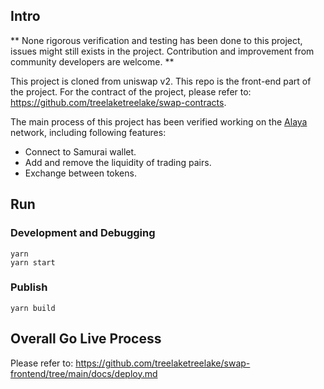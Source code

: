 ## Intro

** None rigorous verification and testing has been done to this project, issues might still exists in the project. Contribution and improvement from community developers are welcome. **

This project is cloned from uniswap v2. This repo is the front-end part of the project. For the contract of the project, please refer to: https://github.com/treelaketreelake/swap-contracts.

The main process of this project has been verified working on the [Alaya](https://devdocs.alaya.network/alaya-devdocs/zh-CN/) network, including following features:

* Connect to Samurai wallet.
* Add and remove the liquidity of trading pairs.
* Exchange between tokens.

## Run

### Development and Debugging

```shell
yarn
yarn start
```

### Publish

```
yarn build
```

## Overall Go Live Process

Please refer to: https://github.com/treelaketreelake/swap-frontend/tree/main/docs/deploy.md